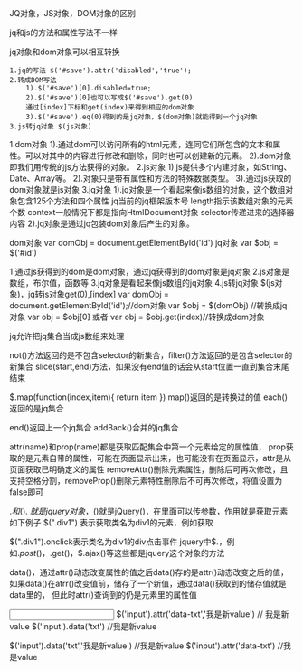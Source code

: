 JQ对象，JS对象，DOM对象的区别

jq和js的方法和属性写法不一样

jq对象和dom对象可以相互转换

    1.jq的写法 $('#save').attr('disabled','true');
    2.转成DOM写法 
        1).$('#save')[0].disabled=true;
        2).$('#save')[0]也可以写成$('#save').get(0)
        通过[index]下标和get(index)来得到相应的dom对象
        3).$('#save').eq(0)得到的是jq对象，$(dom对象)就能得到一个jq对象
    3.js转jq对象 $(js对象)
1.dom对象
  1).通过dom可以访问所有的html元素，连同它们所包含的文本和属性。可以对其中的内容进行修改和删除，同时也可以创建新的元素。
  2).dom对象即我们用传统的js方法获得的对象。
2.js对象
  1).js提供多个内建对象，如String、Date、Array等。
  2).对象只是带有属性和方法的特殊数据类型。
  3).通过js获取的dom对象就是js对象
3.jq对象
  1).jq对象是一个看起来像js数组的对象，这个数组对象包含125个方法和四个属性
     jq当前的jq框架版本号
     length指示该数组对象的元素个数
     context一般情况下都是指向HtmlDocument对象
     selector传递进来的选择器内容
  2).jq对象是通过jq包装dom对象后产生的对象。



dom对象 var domObj = document.getElementById('id')
jq对象 var $obj = $('#id')


1.通过js获得到的dom是dom对象，通过jq获得到的dom对象是jq对象
2.js对象是数组，布尔值，函数等
3.jq对象是看起来像js数组的jq对象
4.js转jq对象 $(js对象)，jq转js对象get(0),[index]
   var domObj = document.getElementById('id');//dom对象
   var $obj = $(domObj) //转换成jq对象
   var obj = $obj[0] 或者 var obj = $obj.get(index)//转换成dom对象


jq允许把jq集合当成js数组来处理

not()方法返回的是不包含selector的新集合，filter()方法返回的是包含selector的新集合
slice(start,end)方法，如果没有end值的话会从start位置一直到集合末尾结束

$.map(function(index,item){
  return item
})
map()返回的是转换过的值
each() 返回的是jq集合

end()返回上一个jq集合 addBack()合并的jq集合

attr(name)和prop(name)都是获取匹配集合中第一个元素给定的属性值，
prop获取的是元素自带的属性，可能在页面显示出来，也可能没有在页面显示，attr是从页面获取已明确定义的属性
removeAttr()删除元素属性，删除后可再次修改，且支持空格分割，removeProp()删除元素特性删除后不可再次修改，将值设置为false即可

$.和$().
$就是jquery对象，$()就是jQuery()，在里面可以传参数，作用就是获取元素
如下例子
$(".div1") 表示获取类名为div1的元素，例如获取<div class="div1"></div>
$(".div1").onclick表示类名为div1的div点击事件
jquery中$.，例如$.post()，$.get()，$.ajax()等这些都是jquery这个对象的方法

data()，通过attr()动态改变属性的值之后data()存的是attr()动态改变之后的值，如果data()在atrr()改变值前，储存了一个新值，通过data()获取到的储存值就是data里的，
但此时attr()查询到的仍是元素里的属性值

<input type="text" data-txt="我是value">
$('input').attr('data-txt','我是新value') // 我是新value
$('input').data('txt') //我是新value

$('input').data('txt','我是新value') //我是新value
$('input').attr('data-txt') //我是value
